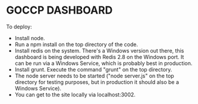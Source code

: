 GOCCP DASHBOARD
===========

To deploy:

* Install node.
* Run a npm install on the top directory of the code.
* Install redis on the system. There's a Windows version out there, this dashboard is being developed with Redis 2.8 on the Windows port. It can be run via a Windows Service, which is probably best in production.
* Install grunt. Execute the command "grunt" on the top directory.
* The node server needs to be started ("node server.js" on the top directory for testing purposes, but in production it should also be a Windows Service).
* You can get to the site locally via localhost:3002.